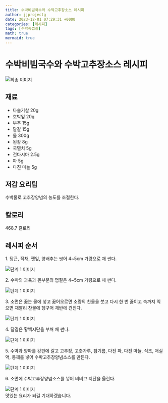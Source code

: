 ```yaml
---
title: 수박비빔국수와 수박고추장소스 레시피
author: jjprojectg
date: 2023-12-01 07:29:31 +0000
categories: [레시피]
tags: [수박속껍질]
math: true
mermaid: true
---
```

<meta name="og:type" content="website"/>
<meta charset="UTF-8"/>
<div class="header">
  <h1>수박비빔국수와 수박고추장소스 레시피</h1>
</div>

<div class="container my-4">
  <div class="row">
    <div class="col-12 col-md-6">
      <div class="recipe-image">
        <img src="http://www.foodsafetykorea.go.kr/uploadimg/20141118/20141118102118_1416273678307.jpg" class="step-image" alt="최종 이미지"/>
      </div>
    </div>
    <div class="col-12 col-md-6">
      <div class="ingredients">
        <h2>재료</h2>
        <ul class="card">
          <li> 다슬기살 20g </li>
          <li>  호박잎 20g  </li>
          <li>  부추 15g </li>
          <li>  달걀 15g </li>
          <li>  물 300g </li>
          <li>  된장 8g </li>
          <li>  국멸치 5g </li>
          <li>  건다시마 2.5g </li>
          <li>  파 5g </li>
          <li>  다진 마늘 5g </li>
</ul>
      </div>
    </div>
    <div class="col-12 col-md-6">
      <div class="ingredients">
        <h2>저감 요리팁</h2>
        <div class="card"> 
          <p>
            수박물로 고추장양념의 농도를 조절한다.
          </p>
        </div>
      </div>
      <div class="ingredients">
        <h2>칼로리</h2>
        <div class="card"> 
          <p>
            468.7 칼로리
          </p>
        </div>
      </div>
    </div>
  </div>

  <h2 class="my-4">레시피 순서</h2>
  <div class="card recipe-card">
    <div class="card-body recipe-step">
      <p class="card-text step-description">1. 당근, 적채, 깻잎, 양배추는 씻어 4~5cm 가량으로 채 썬다.</p>
      <img src="http://www.foodsafetykorea.go.kr/uploadimg/cook/693-1.jpg" alt="단계 1 이미지" class="step-image"/>
    </div>
  </div>
  <div class="card recipe-card">
    <div class="card-body recipe-step">
      <p class="card-text step-description">2. 수박의 과육과 흰부분의 껍질은 4~5cm 가량으로 채 썬다.</p>
      <img src="http://www.foodsafetykorea.go.kr/uploadimg/cook/693-2.jpg" alt="단계 1 이미지" class="step-image"/>
    </div>
  </div>
  <div class="card recipe-card">
    <div class="card-body recipe-step">
      <p class="card-text step-description">3. 소면은 끓는 물에 넣고 끓어오르면 소량의 찬물을 붓고 다시 한 번 끓이고 속까지 익으면 재빨리 찬물에 헹구어 채반에 건진다.</p>
      <img src="http://www.foodsafetykorea.go.kr/uploadimg/cook/693-3.jpg" alt="단계 1 이미지" class="step-image"/>
    </div>
  </div>
  <div class="card recipe-card">
    <div class="card-body recipe-step">
      <p class="card-text step-description">4. 달걀은 황백지단을 부쳐 채 썬다.</p>
      <img src="http://www.foodsafetykorea.go.kr/uploadimg/cook/693-4.jpg" alt="단계 1 이미지" class="step-image"/>
    </div>
  </div>
  <div class="card recipe-card">
    <div class="card-body recipe-step">
      <p class="card-text step-description">5. 수박과 양파를 강판에 갈고 고추장, 고춧가루, 참기름, 다진 파, 다진 마늘, 식초, 매실액, 통깨를 넣어 수박고추장양념소스를 만든다.</p>
      <img src="http://www.foodsafetykorea.go.kr/uploadimg/cook/693-5.jpg" alt="단계 1 이미지" class="step-image"/>
    </div>
  </div>
  <div class="card recipe-card">
    <div class="card-body recipe-step">
      <p class="card-text step-description">6. 소면에 수박고추장양념소스를 넣어 비비고 지단을 올린다.</p>
      <img src="http://www.foodsafetykorea.go.kr/uploadimg/cook/693-6.jpg" alt="단계 1 이미지" class="step-image"/>
    </div>
  </div>

</div>
맛있는 요리가 되길 기대하겠습니다.
